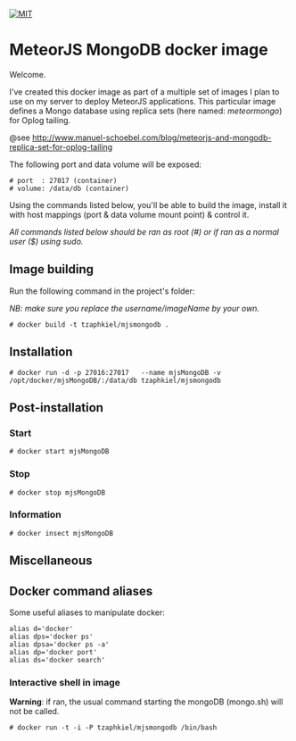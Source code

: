 [![MIT](https://img.shields.io/github/license/mashape/apistatus.svg?style=plastic)](http://opensource.org/licenses/MIT)

# MeteorJS MongoDB docker image
Welcome.

I've created this docker image as part of a multiple set of images I plan to use on my server to deploy MeteorJS applications.
This particular image defines a Mongo database using replica sets (here named: *meteormongo*) for Oplog tailing.

@see http://www.manuel-schoebel.com/blog/meteorjs-and-mongodb-replica-set-for-oplog-tailing

The following port and data volume will be exposed:
```
# port  : 27017 (container)
# volume: /data/db (container) 
```
Using the commands listed below, you'll be able to build the image, install it with host mappings (port & data volume mount point) & control it.

*All commands listed below should be ran as root (#) or if ran as a normal user ($) using sudo.*

## Image building
Run the following command in the project's folder:

*NB: make sure you replace the username/imageName by your own.*

```
# docker build -t tzaphkiel/mjsmongodb .
```


## Installation
```
# docker run -d -p 27016:27017   --name mjsMongoDB -v /opt/docker/mjsMongoDB/:/data/db tzaphkiel/mjsmongodb
```

## Post-installation
### Start
```
# docker start mjsMongoDB
```

### Stop
```
# docker stop mjsMongoDB
```

### Information
```
# docker insect mjsMongoDB
```

## Miscellaneous
## Docker command aliases
Some useful aliases to manipulate docker:

```
alias d='docker'
alias dps='docker ps'
alias dpsa='docker ps -a'
alias dp='docker port'
alias ds='docker search'
```

### Interactive shell in image
__Warning__: if ran, the usual command starting the mongoDB (mongo.sh) will not be called.

```
# docker run -t -i -P tzaphkiel/mjsmongodb /bin/bash

```

